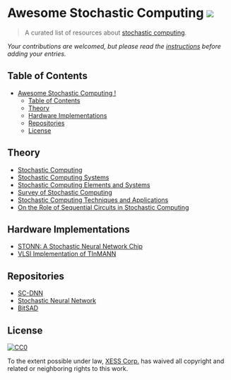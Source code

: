 # Awesome Stochastic Computing ![](https://awesome.re/badge-flat.svg)

> A curated list of resources about [stochastic computing](https://en.wikipedia.org/wiki/Stochastic_computing).

*Your contributions are welcomed, but please read the [instructions](contributing.md) before adding your entries.*



## Table of Contents

<!-- TOC depthFrom:2 depthTo:6 withLinks:1 updateOnSave:1 orderedList:0 -->

- [Awesome Stochastic Computing !](#awesome-stochastic-computing)
  - [Table of Contents](#table-of-contents)
  - [Theory](#theory)
  - [Hardware Implementations](#hardware-implementations)
  - [Repositories](#repositories)
  - [License](#license)

<!-- /TOC -->

## Theory

- [Stochastic Computing](https://github.com/xesscorp/Awesome-Stochastic-Computing/blob/master/Stochastic%20computing%20-%20Gaines%201967.pdf)
- [Stochastic Computing Systems](https://github.com/xesscorp/Awesome-Stochastic-Computing/blob/master/Stochastic%20Computing%20Systems%20-%20Gaines%201969.pdf)
- [Stochastic Computing Elements and Systems](https://github.com/xesscorp/Awesome-Stochastic-Computing/blob/master/Stochastic%20computing%20elements%20and%20systems.pdf)
- [Survey of Stochastic Computing](https://github.com/xesscorp/Awesome-Stochastic-Computing/blob/master/docs/../Survey%20of%20Stochastic%20Computing%20-%20Alaghi%202012.pdf)
- [Stochastic Computing Techniques and Applications](https://b-ok.cc/book/4982183/816655)
- [On the Role of Sequential Circuits in Stochastic Computing](https://github.com/xesscorp/Awesome-Stochastic-Computing/blob/master/On%20the%20Role%20of%20Sequential%20Circuits%20in%20Stochastic%20Computing.pdf)

## Hardware Implementations

- [STONN: A Stochastic Neural Network Chip](https://github.com/xesscorp/Awesome-Stochastic-Computing/blob/master/STONN%20a%20Stochastic%20Neural%20Network%20Chip.pdf)
- [VLSI Implementation of TInMANN](https://github.com/xesscorp/Awesome-Stochastic-Computing/blob/master/vlsi-implementation-of-tinmann.pdf)

## Repositories

- [SC-DNN](https://github.com/adamsolomou/SC-DNN)
- [Stochastic Neural Network](https://github.com/cceroici/Stochastic-Neural-Network)
- [BitSAD](https://github.com/UW-PHARM/BitSAD)

## License

[![CC0](http://mirrors.creativecommons.org/presskit/buttons/88x31/svg/cc-zero.svg)](https://creativecommons.org/publicdomain/zero/1.0/)

To the extent possible under law, [XESS Corp.](http://xess.com) has waived all copyright and related or neighboring rights to this work.
